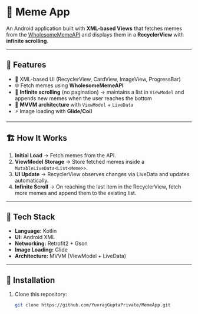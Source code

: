 # 📱 Meme App

An Android application built with **XML-based Views** that fetches memes from the [WholesomeMemeAPI](https://meme-api.com) and displays them in a **RecyclerView** with **infinite scrolling**.  

---

## 🚀 Features
- 📌 XML-based UI (RecyclerView, CardView, ImageView, ProgressBar)  
- 🌐 Fetch memes using **WholesomeMemeAPI**  
- 🔄 **Infinite scrolling** (no pagination) → maintains a list in `ViewModel` and appends new memes when the user reaches the bottom  
- 🧩 **MVVM architecture** with `ViewModel` + `LiveData`  
- ⚡ Image loading with **Glide/Coil**  

---

## 🏗️ How It Works
1. **Initial Load** → Fetch memes from the API.  
2. **ViewModel Storage** → Store fetched memes inside a `MutableLiveData<List<Meme>>`.  
3. **UI Update** → RecyclerView observes changes via LiveData and updates automatically.  
4. **Infinite Scroll** → On reaching the last item in the RecyclerView, fetch more memes and append them to the existing list.  

---

## 📂 Tech Stack
- **Language:** Kotlin  
- **UI:** Android XML  
- **Networking:** Retrofit2 + Gson  
- **Image Loading:** Glide  
- **Architecture:** MVVM (ViewModel + LiveData)  

---

## 🔧 Installation
1. Clone this repository:
   ```bash
   git clone https://github.com/YuvrajGuptaPrivate/MemeApp.git
